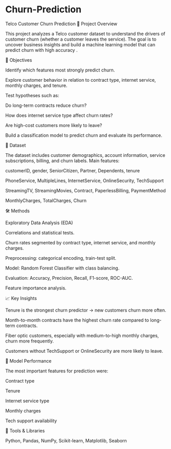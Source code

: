 # Churn-Prediction

Telco Customer Churn Prediction
🔎 Project Overview

This project analyzes a Telco customer dataset to understand the drivers of customer churn (whether a customer leaves the service). The goal is to uncover business insights and build a machine learning model that can predict churn with high accuracy .

🎯 Objectives

Identify which features most strongly predict churn.

Explore customer behavior in relation to contract type, internet service, monthly charges, and tenure.

Test hypotheses such as:

Do long-term contracts reduce churn?

How does internet service type affect churn rates?

Are high-cost customers more likely to leave?

Build a classification model to predict churn and evaluate its performance.

📂 Dataset

The dataset includes customer demographics, account information, service subscriptions, billing, and churn labels.
Main features:

customerID, gender, SeniorCitizen, Partner, Dependents, tenure

PhoneService, MultipleLines, InternetService, OnlineSecurity, TechSupport

StreamingTV, StreamingMovies, Contract, PaperlessBilling, PaymentMethod

MonthlyCharges, TotalCharges, Churn


🛠️ Methods

Exploratory Data Analysis (EDA)

Correlations and statistical tests.

Churn rates segmented by contract type, internet service, and monthly charges.

Preprocessing: categorical encoding, train-test split.

Model: Random Forest Classifier with class balancing.

Evaluation: Accuracy, Precision, Recall, F1-score, ROC-AUC.

Feature importance analysis.


📈 Key Insights

Tenure is the strongest churn predictor → new customers churn more often.

Month-to-month contracts have the highest churn rate compared to long-term contracts.

Fiber optic customers, especially with medium-to-high monthly charges, churn more frequently.

Customers without TechSupport or OnlineSecurity are more likely to leave.

🤖 Model Performance

The most important features for prediction were:

Contract type

Tenure

Internet service type

Monthly charges

Tech support availability



📌 Tools & Libraries

Python, Pandas, NumPy, Scikit-learn, Matplotlib, Seaborn
